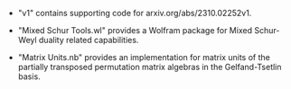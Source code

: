 * "v1" contains supporting code for arxiv.org/abs/2310.02252v1.

* "Mixed Schur Tools.wl" provides a Wolfram package for Mixed Schur-Weyl duality related capabilities.

* "Matrix Units.nb" provides an implementation for matrix units of the partially transposed permutation matrix algebras in the Gelfand-Tsetlin basis.
